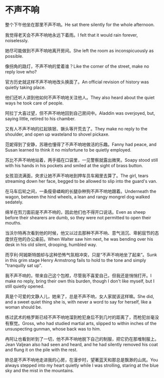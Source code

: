 # 不声不响

<p><span class="chinese">整个下午他坐在那里不声不响。</span><span class="english">He sat there silently for the whole afternoon.</span></p>

<p><span class="chinese">我觉得老天会不声不响地永远下着雨。</span><span class="english">I felt that it would rain forever, noiselessly.</span></p>

<p><span class="chinese">她尽可能做到不声不响地离开房间。</span><span class="english">She left the room as inconspicuously as possible.</span></p>

<p><span class="chinese">像拐角的路灯，不声不响的爱着谁？</span><span class="english">Like the corner of the street, make no reply love who?</span></p>

<p><span class="chinese">官方历史就这样不声不响地改头换面了。</span><span class="english">An official revision of history was quietly taking place.</span></p>

<p><span class="chinese">他们还听人讲到他如何不声不响地关注他人。</span><span class="english">They also heard about the quiet ways he took care of people.</span></p>

<p><span class="chinese">阿拉丁大喜过望，但不声不响地回到自己房间中。</span><span class="english">Aladdin was overjoyed, but, saying little, retired to his chamber.</span></p>

<p><span class="chinese">又有人不声不响的扛起铁锨、镢头等开荒去了。</span><span class="english">They make no reply to the shoulder, and open up wasteland to shovel pickaxe.</span></p>

<p><span class="chinese">范妮得到了安静，苏珊也懂得了不声不响地做活的乐趣。</span><span class="english">Fanny had peace, and Susan learned to think it no misfortune to be quietly employed.</span></p>

<p><span class="chinese">苏比不声不响地站着，两手插在口袋里，一见警察就露出微笑。</span><span class="english">Soapy stood still with his hands in his pockets and smiled at the sight of brass button.</span></p>

<p><span class="chinese">女孩泪流满面，央求让她不声不响地到押车员车厢里去算了。</span><span class="english">The girl, tears streaming down her face, begged to be allowed to slip into the guard's van.</span></p>

<p><span class="chinese">在马车后轮之间，一条瘦骨嶙峋的长腿杂种狗不声不响地跟着。</span><span class="english">Underneath the wagon, between the hind wheels, a lean and rangy mongrel dog walked sedately.</span></p>

<p><span class="chinese">绵羊在剪刀面前是不声不响的，因此他们也不得开口说话。</span><span class="english">Even as sheep before their shearers are dumb, so they were not permitted to open their mouths.</span></p>

<p><span class="chinese">当沃尔特再次看到他的时候，他又以过去那种不声不响、意气消沉、卑躬屈节的态度伏在他的办公桌前。</span><span class="english">When Walter saw him next, he was bending over his desk in his old silent, drooping, humbled way.</span></p>

<p><span class="chinese">而亨利·阿姆斯特朗却与这种恐怖气氛相冲突，只是“不声不响地坐了起来”。</span><span class="english">Sunk in this grim stage Henry Armstrong fails to hold to the tone and simply "tranquilly sat up".</span></p>

<p><span class="chinese">我不声不响的，带来自己这个包袱，尽管我不喜爱自己，但我还是悄悄打开。</span><span class="english">I make no reply, bring their own this burden, though I don't like myself, but I still quietly opened.</span></p>

<p><span class="chinese">真是个可爱的文静人儿，她来了，总是不声不响，女人家就该这样嘛。</span><span class="english">She did, and a sweet quiet thing she is, with never a word to say for herself, like a woman should be.</span></p>

<p><span class="chinese">练过武术的格罗斯已经不声不响地溜到枪犯身后不到几吋的距离了，而枪犯丝毫没有察觉。</span><span class="english">Gross, who had studied martial arts, slipped to within inches of the unsuspecting gunman, whose back was to him.</span></p>

<p><span class="chinese">冉阿让也看到听到了一切，他不声不响地脱下自己的制服，把它扔在那堆制服上。</span><span class="english">Jean Valjean also had seen and heard, and he had silently removed his coat and flung it on the pile with the rest.</span></p>

<p><span class="chinese">妳总是不声不响地走进我的心房，在漫步时，望著蓝天和那总是飘渺的山岚。</span><span class="english">You always stepped into my heart quietly while I was strolling, staring at the blue sky and the mist in the mountains.</span></p>

